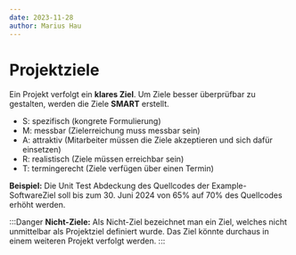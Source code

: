 ```yaml
---
date: 2023-11-28
author: Marius Hau
---
```

# Projektziele

Ein Projekt verfolgt ein **klares Ziel**. Um Ziele besser überprüfbar zu gestalten, werden die Ziele **SMART** erstellt.

- S: spezifisch (kongrete Formulierung)
- M: messbar (Zielerreichung muss messbar sein)
- A: attraktiv (Mitarbeiter müssen die Ziele akzeptieren und sich dafür einsetzen)
- R: realistisch (Ziele müssen erreichbar sein)
- T: termingerecht (Ziele verfügen über einen Termin)

**Beispiel:** Die Unit Test Abdeckung des Quellcodes der Example-SoftwareZiel soll bis zum 30. Juni 2024 von 65% auf 70% des Quellcodes erhöht werden.

:::Danger
**Nicht-Ziele:** Als Nicht-Ziel bezeichnet man ein Ziel, welches nicht unmittelbar als Projektziel definiert wurde. Das Ziel könnte durchaus in einem weiteren Projekt verfolgt werden.
:::

